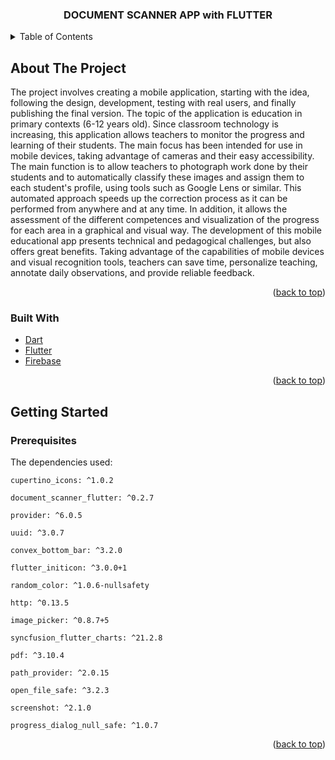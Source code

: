 <h3 align="center">DOCUMENT SCANNER APP with FLUTTER</h3>

</div>

<!-- TABLE OF CONTENTS -->
<details>
  <summary>Table of Contents</summary>
  <ol>
    <li>
      <a href="#about-the-project">About The Project</a>
      <ul>
        <li><a href="#built-with">Built With</a></li>
      </ul>
    </li>
    <li>
      <a href="#getting-started">Getting Started</a>
      <ul>
        <li><a href="#prerequisites">Prerequisites</a></li>
      </ul>
    </li>
  </ol>
</details>



<!-- ABOUT THE PROJECT -->
## About The Project

The project involves creating a mobile application, starting with the idea, following the design, development, testing with real users, and finally publishing the final version.
The topic of the application is education in primary contexts (6-12 years old). Since classroom technology is increasing, this application allows teachers to monitor the progress and learning of their students. The main focus has been intended for use in mobile devices, taking advantage of cameras and their easy accessibility.
The main function is to allow teachers to photograph work done by their students and to automatically classify these images and assign them to each student's profile, using tools such as Google Lens or similar. This automated approach speeds up the correction process as it can be performed from anywhere and at any time. In addition, it allows the assessment of the different competences and visualization of the progress for each area in a graphical and visual way.
The development of this mobile educational app presents technical and pedagogical challenges, but also offers great benefits. Taking advantage of the capabilities of mobile devices and visual recognition tools, teachers can save time, personalize teaching, annotate daily observations, and provide reliable feedback.


<p align="right">(<a href="#top">back to top</a>)</p>


### Built With

* [Dart](https://dart.dev/)
* [Flutter](https://flutter.dev)
* [Firebase](https://firebase.google.com)


<p align="right">(<a href="#top">back to top</a>)</p>

<!-- GETTING STARTED -->
## Getting Started

### Prerequisites

The dependencies used:
```
cupertino_icons: ^1.0.2
```
```
document_scanner_flutter: ^0.2.7
```
```
provider: ^6.0.5
```
```
uuid: ^3.0.7
```
```
convex_bottom_bar: ^3.2.0
```
```
flutter_initicon: ^3.0.0+1
```
```
random_color: ^1.0.6-nullsafety
```
```
http: ^0.13.5
```
```
image_picker: ^0.8.7+5
```
```
syncfusion_flutter_charts: ^21.2.8
```
```
pdf: ^3.10.4
```
```
path_provider: ^2.0.15
```
```
open_file_safe: ^3.2.3
```
```
screenshot: ^2.1.0
```
```
progress_dialog_null_safe: ^1.0.7
```

<p align="right">(<a href="#top">back to top</a>)</p>
